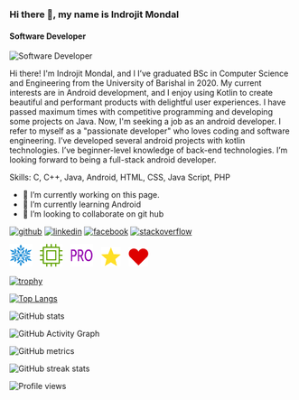 ### Hi there 👋, my name is Indrojit Mondal
#### Software Developer
![Software Developer](https://www.linkedin.com/in/indrojit-mondal-8a36b315a/)

Hi there! I'm Indrojit Mondal, and I I’ve graduated BSc in Computer Science and Engineering from the University of Barishal in 2020. My current interests are in Android development, and I enjoy using Kotlin to create beautiful and performant products with delightful user experiences. I have passed maximum times with competitive programming and developing some projects on Java. Now, I'm seeking a job as an android developer. I refer to myself as a "passionate developer" who loves coding and software engineering. I’ve developed several android projects with kotlin technologies. I’ve beginner-level knowledge of back-end technologies. I’m looking forward to being a full-stack android developer.

Skills: C, C++, Java, Android, HTML, CSS, Java Script, PHP

- 🔭 I’m currently working on this page. 
- 🌱 I’m currently learning Android 
- 👯 I’m looking to collaborate on git hub 


[<img src='https://cdn.jsdelivr.net/npm/simple-icons@3.0.1/icons/github.svg' alt='github' height='40'>](https://github.com/IndroBU)  [<img src='https://cdn.jsdelivr.net/npm/simple-icons@3.0.1/icons/linkedin.svg' alt='linkedin' height='40'>](https://www.linkedin.com/in/https://www.linkedin.com/in/indrojit-mondal-8a36b315a//)  [<img src='https://cdn.jsdelivr.net/npm/simple-icons@3.0.1/icons/facebook.svg' alt='facebook' height='40'>](https://www.facebook.com/https://www.facebook.com/indro.cse.bu)  [<img src='https://cdn.jsdelivr.net/npm/simple-icons@3.0.1/icons/stackoverflow.svg' alt='stackoverflow' height='40'>](https://stackoverflow.com/users/https://stackoverflow.com/users/9589256/indrojit-mondal)  

<a href='https://archiveprogram.github.com/'><img src='https://raw.githubusercontent.com/acervenky/animated-github-badges/master/assets/acbadge.gif' width='40' height='40'></a> <a href='https://docs.github.com/en/developers'><img src='https://raw.githubusercontent.com/acervenky/animated-github-badges/master/assets/devbadge.gif' width='40' height='40'></a> <a href='https://github.com/pricing'><img src='https://raw.githubusercontent.com/acervenky/animated-github-badges/master/assets/pro.gif' width='40' height='40'></a> <a href='https://stars.github.com/'><img src='https://raw.githubusercontent.com/acervenky/animated-github-badges/master/assets/starbadge.gif' width='35' height='35'></a> <a href='https://docs.github.com/en/github/supporting-the-open-source-community-with-github-sponsors'><img src='https://raw.githubusercontent.com/acervenky/animated-github-badges/master/assets/sponsorbadge.gif' width='35' height='35'></a> 

[![trophy](https://github-profile-trophy.vercel.app/?username=IndroBU)](https://github.com/ryo-ma/github-profile-trophy)

[![Top Langs](https://github-readme-stats.vercel.app/api/top-langs/?username=IndroBU)](https://github.com/anuraghazra/github-readme-stats)

![GitHub stats](https://github-readme-stats.vercel.app/api?username=IndroBU&show_icons=true&count_private=true)  

![GitHub Activity Graph](https://activity-graph.herokuapp.com/graph?username=IndroBU)  

![GitHub metrics](https://metrics.lecoq.io/IndroBU)  

![GitHub streak stats](https://streak-stats.demolab.com/?user=IndroBU)  

![Profile views](https://gpvc.arturio.dev/IndroBU)  
